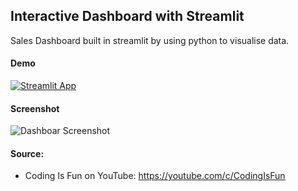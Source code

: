 
## Interactive Dashboard with Streamlit

Sales Dashboard built in streamlit by using python to visualise data.

#### Demo
[![Streamlit App](https://static.streamlit.io/badges/streamlit_badge_white.svg)](https://mbohunickacharles-streamlit-sales-dashboard-app-q9hazx.streamlitapp.com/)

#### Screenshot

![Dashboar Screenshot](https://github.com/mBohunickaCharles/streamlit_Sales_Dashboard/blob/master/sales_dashboard.png)

#### Source:

- Coding Is Fun on YouTube: https://youtube.com/c/CodingIsFun


